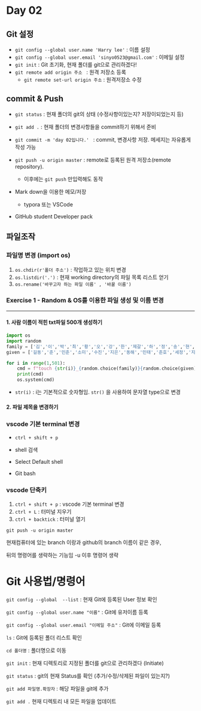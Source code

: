 # Day 02

## Git 설정

* `git config --global user.name 'Harry lee'` : 이름 설정
* `git config --global user.email 'sinyo0523@gmail.com'`  : 이메일 설정
* `git init` : Git 초기화, 현재 폴더를 git으로 관리하겠다!
* `git remote add origin 주소 `  : 원격 저장소 등록
  * `git remote set-url origin 주소` : 원격저장소 수정 

## commit & Push

* `git status` : 현재 폴더의 git의 상태 (수정사항이있는지? 저장이되었는지 등)
* `git add .` : 현재 폴더의 변경사항들을 commit하기 위해서 준비
* `git commit -m 'day 02입니다.' ` : commit, 변경사항 저장. 메세지는 자유롭게 작성 가능
* `git push -u origin master` : remote로 등록된 원격 저장소(remote repository).
  * 이후에는 `git push` 만입력해도 동작 



* Mark down을 이용한 메모/저장
  * typora 또는 VSCode
* GitHub student Developer pack



## 파일조작

### 파일명 변경 (import os)

1. `os.chdir(r'폴더 주소')` : 작업하고 있는 위치 변경
2. `os.listdir('.')` : 현재 working directory의 파일 목록 리스트 얻기
3. `os.rename('바꾸고자 하는 파일 이름' , '바꿀 이름')`



### Exercise 1 - Random & OS를 이용한 파일 생성 및 이름 변경

------------

#### 1.  사람 이름이 적힌 txt파일 500개 생성하기

```python
import os
import random
family = ['김','이','박','최','황','오','강','한','제갈','하','정','송','현','손','조']
given = ['길동','준','민준','소미','수진','지은','동해','민태','준호','세정','지훈','성우','성원']

for i in range(1,501):
    cmd = f"touch {str(i)}_{random.choice(family)}{random.choice(given)}.txt"
    print(cmd)
    os.system(cmd)
```

*  `str(i)` : i는 기본적으로 숫자형임. `str()` 을 사용하여 문자열 type으로 변경

#### 2.   파일 제목을 변경하기















### vscode 기본 terminal 변경

* `ctrl + shift + p`

* shell 검색
* Select Default shell
* Git bash

### vscode  단축키

1. `ctrl + shift + p` : vscode 기본 terminal 변경 
2. `ctrl + L` : 터미널 지우기
3. `ctrl + backtick` : 터미널 열기



`git push -u origin master`

현재컴퓨터에 있는 branch 이랑과 github의  branch 이름이 같은 경우, 

뒤의 명령어를 생략하는 기능임 -u 이후 명령어 생략



# Git 사용법/명령어

`git config --global  --list` :  현재  Git에 등록된 User 정보 확인

`git config --global user.name "이름"` : Git에 유저이름 등록

`git config --global user.email "이메일 주소"`  : Git에 이메일 등록

`ls` : Git에 등록된 폴더 리스트 확인

`cd 폴더명`  : 폴더명으로 이동

`git init`  : 현재 디렉토리로 지정된 폴더를 git으로 관리하겠다 (Initiate)

`git status` : git의 현재 Status를 확인 (추가/수정/삭제된 파일이 있는지?)

`git add 파일명.확장자` : 해당 파일을 git에 추가

`git add .` 현재 디렉토리 내 모든 파일을 업데이트

 









